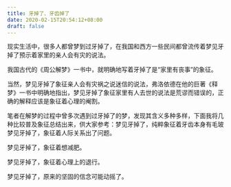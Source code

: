 ```yaml
---
title: 牙掉了、牙齿掉了
date: 2020-02-15T20:54:12+08:00
draft: false
---
```


现实生活中，很多人都曾梦到过牙掉了，在我国和西方一些民间都曾流传着梦见牙掉了预示着家里的亲人会有灾的说法。

我国古代的《周公解梦》一书中，就明确地写着牙掉了是“家里有丧事”的象征。

当然，梦见牙掉了象征亲人会有灾祸之说迷信的说法，弗洛依德在他的巨著《释梦》一书中明确地指出，梦见牙掉了象征家里有人去世的说法是荒谬而错误的，正确的解释应该是象征着心理的阉割。

笔者在解梦的过程中曾多次遇到过牙掉了的梦，发现其含义多种多样，下面我将几种比较普及象征总结出来，供大家参考：梦见牙掉了，纯粹象征着牙齿本身有毛玻梦见牙掉了，象征着人际关系出了问题。

梦见牙掉了，象征着想减肥。

梦见牙掉了，象征着心理上的退行。

梦见牙掉了，原来的坚固的信念可能动摇了。

